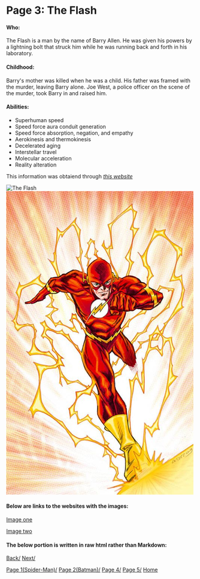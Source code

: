 # Page 3: The Flash

#### Who:
The Flash is a man by the name of Barry Allen.
He was given his powers by a lightning bolt that struck him while he was
running back and forth in his laboratory. 

#### Childhood:
Barry's mother was killed when he was a child. His father was framed 
with the murder, leaving Barry alone. Joe West, a police officer on the 
scene of the murder, took Barry in and raised him.

#### Abilities:
* Superhuman speed
* Speed force aura conduit generation
* Speed force absorption, negation, and empathy
* Aerokinesis and thermokinesis
* Decelerated aging
* Interstellar travel
* Molecular acceleration
* Reality alteration

This information was obtaiend through [*this website*](https://en.wikipedia.org/wiki/Flash_(Barry_Allen))

![The Flash](https://www.dccomics.com/sites/default/files/Char_Gallery_Flash_758_6055049612af35.61135649.jpg)
![The Flash][The Flash]

[The Flash]: https://github.com/NoahMarchbanks/IT1000MidtermProject/blob/main/Images/TheFlashRunning.jpg

#### Below are links to the websites with the images:
[Image one](https://www.dccomics.com/characters/the-flash)

[Image two](https://www.pinterest.com/pin/116601077823221897/)

#### The below portion is written in raw html rather than Markdown:




[Back/]()
[Next/]()

[Page 1(Spider-Man)/]()
[Page 2(Batman)/]()
[Page 4/]()
[Page 5/]()
[Home]()